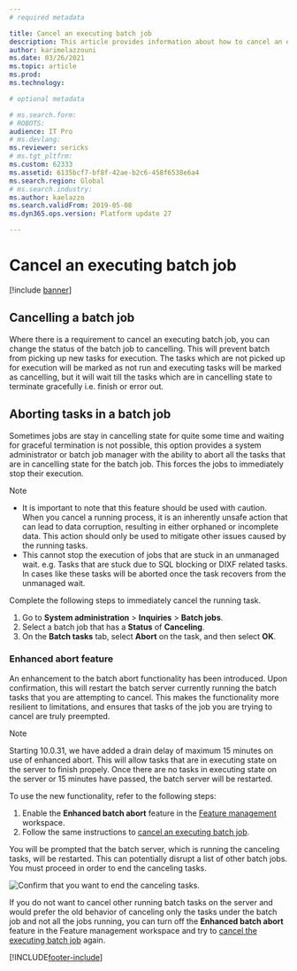 ```yaml
---
# required metadata

title: Cancel an executing batch job
description: This article provides information about how to cancel an executing batch job.
author: karimelazzouni
ms.date: 03/26/2021
ms.topic: article
ms.prod: 
ms.technology: 

# optional metadata

# ms.search.form: 
# ROBOTS: 
audience: IT Pro
# ms.devlang: 
ms.reviewer: sericks
# ms.tgt_pltfrm: 
ms.custom: 62333
ms.assetid: 6135bcf7-bf8f-42ae-b2c6-458f6538e6a4
ms.search.region: Global
# ms.search.industry: 
ms.author: kaelazzo
ms.search.validFrom: 2019-05-08
ms.dyn365.ops.version: Platform update 27

---
```


# <a id="legacy-abort"></a>Cancel an executing batch job

[!include [banner](../includes/banner.md)]

## Cancelling a batch job

Where there is a requirement to cancel an executing batch job, you can change the status of the batch job to cancelling.
This will prevent batch from picking up new tasks for execution. The tasks which are not picked up for execution will be marked as not run and executing tasks will be marked as cancelling, but it will wait till the tasks which are in cancelling state to terminate gracefully i.e. finish or error out.

## Aborting tasks in a batch job

Sometimes jobs are stay in cancelling state for quite some time and waiting for graceful termination is not possible, this option provides a system administrator or batch job manager with the ability to abort all the tasks that are in cancelling state for the batch job. This forces the jobs to immediately stop their execution.

>[!NOTE]
> * It is important to note that this feature should be used with caution. When you cancel a running process, it is an inherently unsafe action that can lead to data corruption, resulting in either orphaned or incomplete data. This action should only be used to mitigate other issues caused by the running tasks.  
> * This cannot stop the execution of jobs that are stuck in an unmanaged wait. e.g. Tasks that are stuck due to SQL blocking or DIXF related tasks. In cases like these tasks will be aborted once the task recovers from the unmanaged wait.

Complete the following steps to immediately cancel the running task.

1. Go to **System administration** \> **Inquiries** \> **Batch jobs**.
2. Select a batch job that has a **Status** of **Canceling**.
3. On the **Batch tasks** tab, select **Abort** on the task, and then select **OK**.

### Enhanced abort feature

An enhancement to the batch abort functionality has been introduced. Upon confirmation, this will restart the batch server currently running the batch tasks that you are attempting to cancel. This makes the functionality more resilient to limitations, and ensures that tasks of the job you are trying to cancel are truly preempted.

>[!NOTE]
>Starting 10.0.31, we have added a drain delay of maximum 15 minutes on use of enhanced abort. This will allow tasks that are in executing state on the server to finish propely.
Once there are no tasks in executing state on the server or 15 minutes have passed, the batch server will be restarted.

To use the new functionality, refer to the following steps:

1. Enable the **Enhanced batch abort** feature in the [Feature management](../../fin-ops/get-started/feature-management/feature-management-overview.md) workspace.
2. Follow the same instructions to [cancel an executing batch job](#legacy-abort).

You will be prompted that the batch server, which is running the canceling tasks, will be restarted. This can potentially disrupt a list of other batch jobs. You must proceed in order to end the canceling tasks.

![Confirm that you want to end the canceling tasks.](https://user-images.githubusercontent.com/7556912/112464897-ba820680-8d6c-11eb-871a-e1aff1d82665.png)

If you do not want to cancel other running batch tasks on the server and would prefer the old behavior of canceling only the tasks under the batch job and not all the jobs running, you can turn off the **Enhanced batch abort** feature in the Feature management workspace and try to [cancel the executing batch job](#legacy-abort) again.

[!INCLUDE[footer-include](../../../includes/footer-banner.md)]
